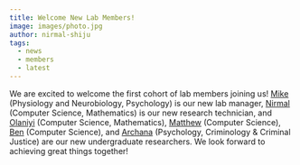 ```yaml
---
title: Welcome New Lab Members!
image: images/photo.jpg
author: nirmal-shiju
tags:
  - news
  - members
  - latest
---
```

We are excited to welcome the first cohort of lab members joining us! [Mike](/members/mike-dellafera) (Physiology and Neurobiology, Psychology) is our new lab manager, [Nirmal](/members/nirmal-shiju) (Computer Science, Mathematics) is our new research technician, and [Olaniyi](/members/olaniyi-salami) (Computer Science, Mathematics), [Matthew](/members/yin-wang) (Computer Science), [Ben](/members/benjamin-li) (Computer Science), and [Archana](/members/archana-sathiyamoorthy) (Psychology, Criminology & Criminal Justice) are our new undergraduate researchers. We look forward to achieving great things together!
